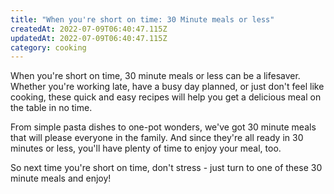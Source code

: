 ```yaml
---
title: "When you're short on time: 30 Minute meals or less"
createdAt: 2022-07-09T06:40:47.115Z
updatedAt: 2022-07-09T06:40:47.115Z
category: cooking
---
```


When you're short on time, 30 minute meals or less can be a lifesaver. Whether you're working late, have a busy day planned, or just don't feel like cooking, these quick and easy recipes will help you get a delicious meal on the table in no time.

From simple pasta dishes to one-pot wonders, we've got 30 minute meals that will please everyone in the family. And since they're all ready in 30 minutes or less, you'll have plenty of time to enjoy your meal, too.

So next time you're short on time, don't stress - just turn to one of these 30 minute meals and enjoy!
